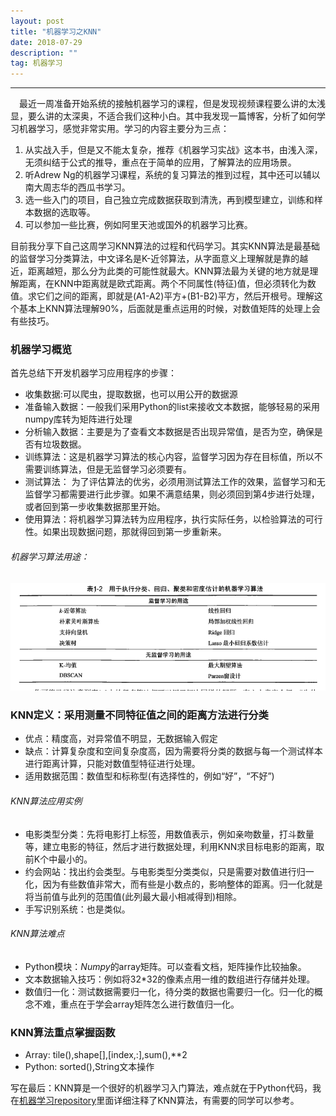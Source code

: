 ```yaml
---
layout: post
title: "机器学习之KNN"
date: 2018-07-29 
description: ""
tag: 机器学习 
---   
```



------

　最近一周准备开始系统的接触机器学习的课程，但是发现视频课程要么讲的太浅显，要么讲的太深奥，不适合我们这种小白。其中我发现一篇博客，分析了如何学习机器学习，感觉非常实用。学习的内容主要分为三点：
 
 1. 从实战入手，但是又不能太复杂，推荐《机器学习实战》这本书，由浅入深，无须纠结于公式的推导，重点在于简单的应用，了解算法的应用场景。
 2. 听Adrew Ng的机器学习课程，系统的复习算法的推到过程，其中还可以辅以南大周志华的西瓜书学习。
 3. 选一些入门的项目，自己独立完成数据获取到清洗，再到模型建立，训练和样本数据的选取等。
 4. 可以参加一些比赛，例如阿里天池或国外的机器学习比赛。
 
  目前我分享下自己这周学习KNN算法的过程和代码学习。其实KNN算法是最基础的监督学习分类算法，中文译名是K-近邻算法，从字面意义上理解就是靠的越近，距离越短，那么分为此类的可能性就最大。KNN算法最为关键的地方就是理解距离，在KNN中距离就是欧式距离。两个不同属性(特征)值，但必须转化为数值。求它们之间的距离，即就是(A1-A2)平方+(B1-B2)平方，然后开根号。理解这个基本上KNN算法理解90%，后面就是重点运用的时候，对数值矩阵的处理上会有些技巧。
### 机器学习概览
 首先总结下开发机器学习应用程序的步骤：
 - 收集数据:可以爬虫，提取数据，也可以用公开的数据源
 - 准备输入数据：一般我们采用Python的list来接收文本数据，能够轻易的采用numpy库转为矩阵进行处理
 - 分析输入数据：主要是为了查看文本数据是否出现异常值，是否为空，确保是否有垃圾数据。
 - 训练算法：这是机器学习算法的核心内容，监督学习因为存在目标值，所以不需要训练算法，但是无监督学习必须要有。
 - 测试算法： 为了评估算法的优劣，必须用测试算法工作的效果，监督学习和无监督学习都需要进行此步骤。如果不满意结果，则必须回到第4步进行处理，或者回到第一步收集数据那里开始。
 - 使用算法：将机器学习算法转为应用程序，执行实际任务，以检验算法的可行性。如果出现数据问题，那就得回到第一步重新来。
###### 机器学习算法用途：
 ![](/images/机器学习用途.png) 
### KNN定义：采用测量不同特征值之间的距离方法进行分类 
 - 优点：精度高，对异常值不明显，无数据输入假定
 - 缺点：计算复杂度和空间复杂度高，因为需要将分类的数据与每一个测试样本进行距离计算，只能对数值型特征进行处理。
 - 适用数据范围：数值型和标称型(有选择性的，例如“好”，“不好”) 
###### KNN算法应用实例
 - 电影类型分类：先将电影打上标签，用数值表示，例如亲吻数量，打斗数量等，建立电影的特征，然后才进行数据处理，利用KNN求目标电影的距离，取前K个中最小的。
 - 约会网站：找出约会类型。与电影类型分类类似，只是需要对数值进行归一化，因为有些数值非常大，而有些是小数点的，影响整体的距离。归一化就是将当前值与此列的范围值(此列最大最小相减得到)相除。
 - 手写识别系统：也是类似。
###### KNN算法难点
 - Python模块：*Numpy*的array矩阵。可以查看文档，矩阵操作比较抽象。
 - 文本数据输入技巧：例如将32\*32的像素点用一维的数组进行存储并处理。
 - 数值归一化：测试数据需要归一化，待分类的数据也需要归一化。归一化的概念不难，重点在于学会array矩阵怎么进行数值归一化。
### KNN算法重点掌握函数
 - Array: tile(),shape[],[index,:],sum(),\*\*2
 - Python: sorted(),String文本操作
 
 写在最后：KNN算是一个很好的机器学习入门算法，难点就在于Python代码，我在[机器学习repository](https://github.com/leezhu/Machine-Learning/blob/master/ch02/KNN.py)里面详细注释了KNN算法，有需要的同学可以参考。
